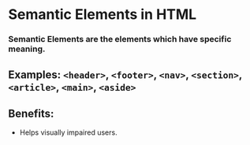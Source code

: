 # Semantic Elements in HTML

### Semantic Elements are the elements which have specific meaning.

## Examples:  `<header>`, `<footer>`, `<nav>`, `<section>`,`<article>`, `<main>`, `<aside>`

## Benefits:

- Helps visually impaired users.

